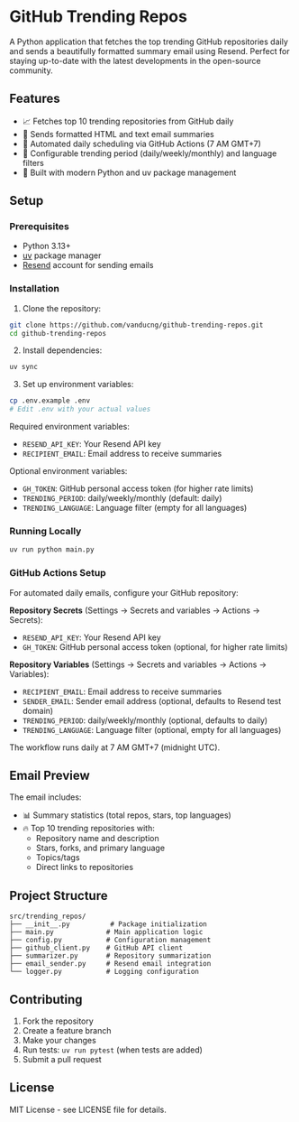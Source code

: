 # GitHub Trending Repos

A Python application that fetches the top trending GitHub repositories daily and sends a beautifully formatted summary email using Resend. Perfect for staying up-to-date with the latest developments in the open-source community.

## Features

- 📈 Fetches top 10 trending repositories from GitHub daily
- 📧 Sends formatted HTML and text email summaries
- 🤖 Automated daily scheduling via GitHub Actions (7 AM GMT+7)
- 🔧 Configurable trending period (daily/weekly/monthly) and language filters
- 🚀 Built with modern Python and uv package management

## Setup

### Prerequisites

- Python 3.13+
- [uv](https://docs.astral.sh/uv/) package manager
- [Resend](https://resend.com) account for sending emails

### Installation

1. Clone the repository:
```bash
git clone https://github.com/vanducng/github-trending-repos.git
cd github-trending-repos
```

2. Install dependencies:
```bash
uv sync
```

3. Set up environment variables:
```bash
cp .env.example .env
# Edit .env with your actual values
```

Required environment variables:
- `RESEND_API_KEY`: Your Resend API key
- `RECIPIENT_EMAIL`: Email address to receive summaries

Optional environment variables:
- `GH_TOKEN`: GitHub personal access token (for higher rate limits)
- `TRENDING_PERIOD`: daily/weekly/monthly (default: daily)
- `TRENDING_LANGUAGE`: Language filter (empty for all languages)

### Running Locally

```bash
uv run python main.py
```

### GitHub Actions Setup

For automated daily emails, configure your GitHub repository:

**Repository Secrets** (Settings → Secrets and variables → Actions → Secrets):
- `RESEND_API_KEY`: Your Resend API key
- `GH_TOKEN`: GitHub personal access token (optional, for higher rate limits)

**Repository Variables** (Settings → Secrets and variables → Actions → Variables):
- `RECIPIENT_EMAIL`: Email address to receive summaries
- `SENDER_EMAIL`: Sender email address (optional, defaults to Resend test domain)
- `TRENDING_PERIOD`: daily/weekly/monthly (optional, defaults to daily)
- `TRENDING_LANGUAGE`: Language filter (optional, empty for all languages)

The workflow runs daily at 7 AM GMT+7 (midnight UTC).

## Email Preview

The email includes:
- 📊 Summary statistics (total repos, stars, top languages)
- 🔥 Top 10 trending repositories with:
  - Repository name and description
  - Stars, forks, and primary language
  - Topics/tags
  - Direct links to repositories

## Project Structure

```
src/trending_repos/
├── __init__.py          # Package initialization
├── main.py             # Main application logic
├── config.py           # Configuration management
├── github_client.py    # GitHub API client
├── summarizer.py       # Repository summarization
├── email_sender.py     # Resend email integration
└── logger.py           # Logging configuration
```

## Contributing

1. Fork the repository
2. Create a feature branch
3. Make your changes
4. Run tests: `uv run pytest` (when tests are added)
5. Submit a pull request

## License

MIT License - see LICENSE file for details.
